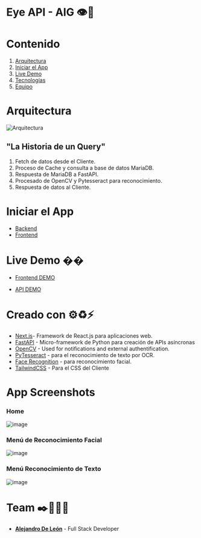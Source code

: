 <a name="EcoBridge"></a>
# Eye API - AIG 👁🚀
# Contenido

1. [Arquitectura](#Arquitectura)
2. [Iniciar el App](#Getting_Started)
3. [Live Demo](#Live_Demo)
4. [Tecnologías](#Technologies)
5. [Equipo](#Team)

<a name="Arquitectura"></a>
# Arquitectura
![Arquitectura](https://user-images.githubusercontent.com/63655402/126729066-a7fc753a-24ee-4461-9d68-62e4c76bd9ba.jpg)


## "La Historia de un Query"

1. Fetch de datos desde el Cliente.
2. Proceso de Cache y consulta a base de datos MariaDB.
3. Respuesta de MariaDB a FastAPI.
4. Procesado de OpenCV y Pytesseract para reconocimiento.
5. Respuesta de datos al Cliente.
<a name="roadmap"></a>

<a name="Getting_Started"></a>
# Iniciar el App


- [Backend](backend/README.md)
- [Frontend](frontend/README.md)

<a name="Live_Demo"></a>
# Live Demo ��

- [Frontend DEMO](https://ecobridge.mybluemix.net)

- [API DEMO](https://ecobridge-api.mybluemix.net/docs)
<a name="Technologies"></a>
# Creado con ⚙♻⚡

* [Next.js](https://flutter.dev/)- Framework de React.js para aplicaciones web.
* [FastAPI](https://nodejs.org/en/) - Micro-framework de Python para creación de APIs asíncronas
* [OpenCV](https://pypi.org/project/opencv-python/) - Used for notifications and external authentification. 
* [PyTesseract](https://pypi.org/project/pytesseract/) - para el reconocimiento de texto por OCR.
* [Face Recognition](https://github.com/ageitgey/face_recognition) - para reconocimiento facial.
* [TailwindCSS](https://tailwindcss.com/docs/) - Para el CSS del Cliente

<!--<a name="App_Screenshots"></a>-->
# App Screenshots

### Home

![image](https://user-images.githubusercontent.com/63655402/126728058-27c562e8-f9e7-430c-9a33-0ff66052178d.png)

### Menú de Reconocimiento Facial
![image](https://user-images.githubusercontent.com/63655402/126728085-a32ba3f2-176c-42c2-80ad-eeb6514d45d6.png)

### Menú Reconocimiento de Texto
![image](https://user-images.githubusercontent.com/63655402/126728169-f6d82f57-01f4-4efc-920e-95ba9903e54b.png)
 
<a name="Team"></a>
# Team ✒️👨🏽‍💻
* [**Alejandro De León**](https://www.alejoend.codes/) - Full Stack Developer
